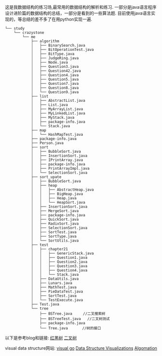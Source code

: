 
这是我数据结构的练习场,最常用的数据结构的解析和练习.
一部分是java语言程序设计进阶篇的数据结构的总结，一部分是看到的一些算法题.
目前使用java语言实现的，等总结的差不多了在用python实现一遍.

```
└── study
    └── crazystone
        └── me
            ├── algorithm
            │   ├── BinarySearch.java
            │   ├── BitOperationTest.java
            │   ├── BitType.java
            │   ├── JudgeRing.java
            │   ├── Node.java
            │   ├── Question3.java
            │   ├── Question42.java
            │   ├── Question4.java
            │   ├── Question5.java
            │   ├── Question7.java
            │   ├── Question8.java
            │   └── Question9.java
            ├── list
            │   ├── AbstractList.java
            │   ├── List.java
            │   ├── MyArrayList.java
            │   ├── MyLinkedList.java
            │   ├── MyStack.java
            │   ├── package-info.java
            │   └── Stack.java
            ├── map
            │   └── HashMapTest.java
            ├── package-info.java
            ├── Person.java
            ├── sort
            │   ├── BubbleSort.java
            │   ├── InsertionSort.java
            │   ├── IPrintArray.java
            │   ├── package-info.java
            │   ├── PrintArrayImpl.java
            │   └── SelectionSort.java
            ├── sort_upate
            │   ├── BubbleSort.java
            │   ├── heap
            │   │   ├── AbstractHeap.java
            │   │   ├── BigHeap.java
            │   │   ├── Heap.java
            │   │   └── HeapSort.java
            │   ├── InsertionSort.java
            │   ├── MergeSort.java
            │   ├── package-info.java
            │   ├── QuickSort.java
            │   ├── RadixSort.java
            │   ├── SelectionSort.java
            │   ├── SortTest.java
            │   ├── SortType.java
            │   └── SortUtils.java
            ├── test
            │   ├── chapter21
            │   │   ├── GenericStack.java
            │   │   ├── Question1.java
            │   │   ├── Question2.java
            │   │   ├── Question3.java
            │   │   ├── Question4.java
            │   │   └── Stack.java
            │   ├── DataUtils.java
            │   ├── Lunars.java
            │   ├── MathTest.java
            │   ├── PieDataTest.java
            │   ├── SortTest.java
            │   └── TestExecute.java
            ├── Test.java
            └── tree
                ├── BSTree.java     //二叉搜索树
                ├── BSTreeTest.java   //二叉树测试
                ├── package-info.java
                └── Tree.java　　　　//树的接口
```

以下是参考blog和链接:
[红黑树](https://zh.wikipedia.org/wiki/%E7%BA%A2%E9%BB%91%E6%A0%91)
[二叉树](https://zh.wikipedia.org/wiki/%E4%BA%8C%E5%85%83%E6%90%9C%E5%B0%8B%E6%A8%B9)

visual data structure网站:
[visual go](https://visualgo.net/en)
[Data Structure Visualizations](https://www.cs.usfca.edu/~galles/visualization/Algorithms.html)
[Algomation](http://www.algomation.com/player?algorithm=58bb32885b2b830400b05123)